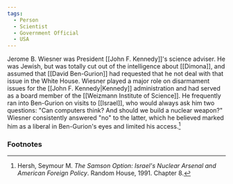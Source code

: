 ```yaml
---
tags:
  - Person
  - Scientist
  - Government Official
  - USA
---
```

Jerome B. Wiesner was President [[John F. Kennedy]]'s science adviser. He was Jewish, but was totally cut out of the intelligence about [[Dimona]], and assumed that [[David Ben-Gurion]] had requested that he not deal with that issue in the White House. Wiesner played a major role on disarmament issues for the [[John F. Kennedy|Kennedy]] administration and had served as a board member of the [[Weizmann Institute of Science]]. He frequently ran into Ben-Gurion on visits to [[Israel]], who would always ask him two questions: "Can computers think? And should we build a nuclear weapon?" Wiesner consistently answered "no" to the latter, which he believed marked him as a liberal in Ben-Gurion's eyes and limited his access.[^1]

### Footnotes

[^1]: Hersh, Seymour M. *The Samson Option: Israel's Nuclear Arsenal and American Foreign Policy*. Random House, 1991. Chapter 8.